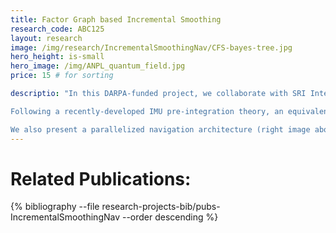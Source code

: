 ```yaml
---
title: Factor Graph based Incremental Smoothing
research_code: ABC125
layout: research
image: /img/research/IncrementalSmoothingNav/CFS-bayes-tree.jpg
hero_height: is-small
hero_image: /img/ANPL_quantum_field.jpg 
price: 15 # for sorting 

descriptio: "In this DARPA-funded project, we collaborate with SRI International ltd. to develop a plug and play framework for navigation. The goal is to produce the best possible solution in real time based on different multi-rate and asynchronous sensors that may become inactive and/or resurrected at any time. A factor graph formulation is used as a representation of the joint probability function, and an efficient inference algorithm is used to calculate the MAP estimate given measurements from different sensors.

Following a recently-developed IMU pre-integration theory, an equivalent IMU factor is introduced to summarize consecutive IMU measurements into a non-linear factor, which can be re-linearized if required. This factor is then incorporated into the optimization whenever measurements from other sensors are received, while high-rate navigation solution is contentiously obtained by composing the last navigation state in the factor graph with the current summarized IMU measurements. This is in contrast to the commonly used navigation-aiding approach where IMU measurements are processed outside of the estimator, without being able to perform re-linearization of past IMU measurements. 

We also present a parallelized navigation architecture (right image above) that is capable of running in real-time and incorporating long-term loop closure constraints while producing the optimal Bayesian solution. This architecture splits the inference problem into a low-latency update that incorporates new measurements using just the most recent states (filter), and a high-latency update that is capable of closing long loops and smooths using all past states (smoother)."
---
```


<!-- add  youtube and bibliography Here-->

# Related Publications: 
{% bibliography --file research-projects-bib/pubs-IncrementalSmoothingNav --order descending %}

